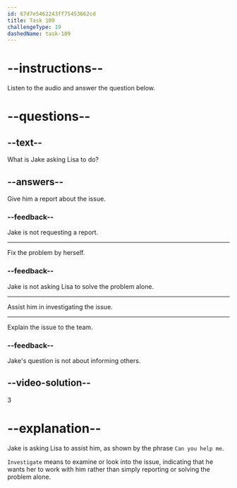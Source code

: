 ```yaml
---
id: 67d7e5462243ff75453662cd
title: Task 109
challengeType: 19
dashedName: task-109
---
```


<!-- (audio) Jake: Can you help me investigate this? -->

# --instructions--

Listen to the audio and answer the question below.

# --questions--

## --text--

What is Jake asking Lisa to do?

## --answers--

Give him a report about the issue.

### --feedback--

Jake is not requesting a report.

---

Fix the problem by herself.

### --feedback--

Jake is not asking Lisa to solve the problem alone.

---

Assist him in investigating the issue.

---

Explain the issue to the team.

### --feedback--

Jake's question is not about informing others.

## --video-solution--

3

# --explanation--

Jake is asking Lisa to assist him, as shown by the phrase `Can you help me`.

`Investigate` means to examine or look into the issue, indicating that he wants her to work with him rather than simply reporting or solving the problem alone.
